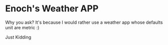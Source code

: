 # Enoch's Weather APP
Why you ask?
It's because I would rather use a weather app whose defaults unit are metric :)

Just Kidding